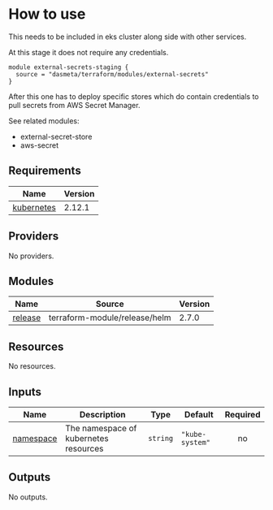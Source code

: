 # How to use
This needs to be included in eks cluster along side with other services.

At this stage it does not require any credentials.

```
module external-secrets-staging {
  source = "dasmeta/terraform/modules/external-secrets"
}
```

After this one has to deploy specific stores which do contain credentials to pull secrets from AWS Secret Manager.

See related modules:
- external-secret-store
- aws-secret

<!-- BEGIN_TF_DOCS -->
## Requirements

| Name | Version |
|------|---------|
| <a name="requirement_kubernetes"></a> [kubernetes](#requirement\_kubernetes) | 2.12.1 |

## Providers

No providers.

## Modules

| Name | Source | Version |
|------|--------|---------|
| <a name="module_release"></a> [release](#module\_release) | terraform-module/release/helm | 2.7.0 |

## Resources

No resources.

## Inputs

| Name | Description | Type | Default | Required |
|------|-------------|------|---------|:--------:|
| <a name="input_namespace"></a> [namespace](#input\_namespace) | The namespace of kubernetes resources | `string` | `"kube-system"` | no |

## Outputs

No outputs.
<!-- END_TF_DOCS -->